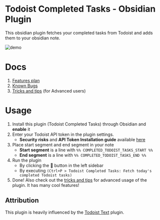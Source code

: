 # Todoist Completed Tasks - Obsidian Plugin

This obsidian plugin fetches your completed tasks from Todoist and adds them to your obsidian note.

![demo](https://github.com/Ledaryy/obsidian-todoist-completed-tasks/blob/master/static/gif/plugin_preview_v1.1.0)

# Docs
1. [Features plan](https://github.com/Ledaryy/obsidian-todoist-completed-tasks/blob/master/docs/FEATURES.md)
2. [Known Bugs](https://github.com/Ledaryy/obsidian-todoist-completed-tasks/blob/master/docs/KNOWN_BUGS.md)
3. [Tricks and tips](https://github.com/Ledaryy/obsidian-todoist-completed-tasks/blob/master/docs/ADVANCED.md) (for Advanced users)

# Usage
1. Install this plugin (Todoist Completed Tasks) through Obsidian and **enable** it
2. Enter your Todoist API token in the plugin settings. 
   - **Security risks** and **API Token Installation guide** available [here](https://github.com/Ledaryy/obsidian-todoist-completed-tasks/blob/master/docs/API_KEY_INSTALLATION.md)
3. Place start segment and end segment in your note
   - **Start segment** is a line with `%% COMPLETED_TODOIST_TASKS_START %%` 
   - **End segment** is a line with `%% COMPLETED_TODOIST_TASKS_END %%`
4. Run the plugin
   - By clicking the 🔄 button in the left sidebar
   - By executing `(Ctrl+P > Todoist Completed Tasks: Fetch today's completed Todoist tasks)`
5. Done! Also check out the [tricks and tips](https://github.com/Ledaryy/obsidian-todoist-completed-tasks/blob/master/docs/ADVANCED.md) for advanced usage of the plugin. It has many cool features!

## Attribution
This plugin is heavily influenced by the [Todoist Text](https://github.com/wesmoncrief/obsidian-todoist-text) plugin.

